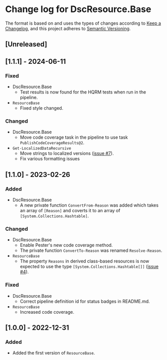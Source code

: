 # Change log for DscResource.Base

The format is based on and uses the types of changes according to [Keep a Changelog](https://keepachangelog.com/en/1.0.0/),
and this project adheres to [Semantic Versioning](https://semver.org/spec/v2.0.0.html).

## [Unreleased]

## [1.1.1] - 2024-06-11

### Fixed

- DscResource.Base
  - Test results is now found for the HQRM tests when run in the pipeline.
- `ResourceBase`
  - Fixed style changed.

### Changed

- DscResource.Base
  - Move code coverage task in the pipeline to use task `PublishCodeCoverageResults@2`.
- `Get-LocalizedDataRecursive`
  - Move strings to localized versions ([issue #7](https://github.com/dsccommunity/DscResource.Base/issues/7)).
  - Fix various formatting issues

## [1.1.0] - 2023-02-26

### Added

- DscResource.Base
  - A new private function `ConvertFrom-Reason` was added which takes an
    array of `[Reason]` and coverts it to an array of `[System.Collections.Hashtable]`.

### Changed

- DscResource.Base
  - Enable Pester's new code coverage method.
  - The private function `ConvertTo-Reason` was renamed `Resolve-Reason`.
- `ResourceBase`
  - The property `Reasons` in derived class-based resources is now expected
    to use the type `[System.Collections.Hashtable[]]` ([issue #4](https://github.com/dsccommunity/DscResource.Base/issues/4)).

### Fixed

- DscResource.Base
  - Correct pipeline definition id for status badges in README.md.
- `ResourceBase`
  - Increased code coverage.

## [1.0.0] - 2022-12-31

### Added

- Added the first version of `ResourceBase`.
